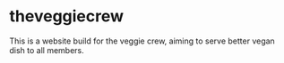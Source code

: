 # theveggiecrew
This is a website build for the veggie crew, aiming to serve better vegan dish to all members.

